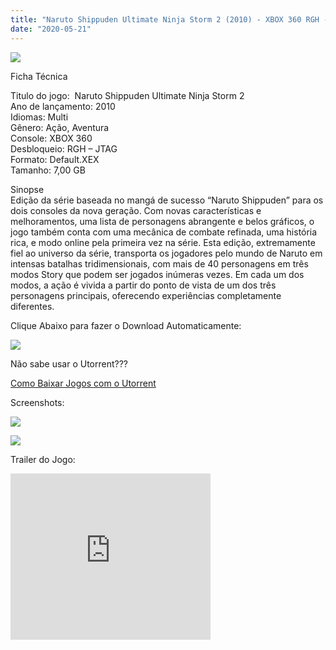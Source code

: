 ```yaml
---
title: "Naruto Shippuden Ultimate Ninja Storm 2 (2010) - XBOX 360 RGH - JTAG"
date: "2020-05-21"
---
```


[![](https://4.bp.blogspot.com/-GGMsiSJsT4k/Xsb2GMfh-GI/AAAAAAAAGkA/sr3xs_04_f4cESfv53IEUrxuOLhfzWGGgCLcBGAsYHQ/s400/Screenshot_1.png)](https://4.bp.blogspot.com/-GGMsiSJsT4k/Xsb2GMfh-GI/AAAAAAAAGkA/sr3xs_04_f4cESfv53IEUrxuOLhfzWGGgCLcBGAsYHQ/s1600/Screenshot_1.png)

Ficha Técnica

Titulo do jogo:  Naruto Shippuden Ultimate Ninja Storm 2  
Ano de lançamento: 2010  
Idiomas: Multi  
Gênero: Ação, Aventura  
Console: XBOX 360  
Desbloqueio: RGH – JTAG   
Formato: Default.XEX  
Tamanho: 7,00 GB

Sinopse  
Edição da série baseada no mangá de sucesso “Naruto Shippuden” para os dois consoles da nova geração. Com novas características e melhoramentos, uma lista de personagens abrangente e belos gráficos, o jogo também conta com uma mecânica de combate refinada, uma história rica, e modo online pela primeira vez na série. Esta edição, extremamente fiel ao universo da série, transporta os jogadores pelo mundo de Naruto em intensas batalhas tridimensionais, com mais de 40 personagens em três modos Story que podem ser jogados inúmeras vezes. Em cada um dos modos, a ação é vivida a partir do ponto de vista de um dos três personagens principais, oferecendo experiências completamente diferentes.

Clique Abaixo para fazer o Download Automaticamente:

[![](https://1.bp.blogspot.com/-ZiyKr4TPKHg/XqoHsQG1YpI/AAAAAAAAFU0/2TSF5tAU16YCRCDeI6UL7VZxWtpmWQ_cQCPcBGAYYCw/s1600/MAGNET-LINK-300x77.png)](https://zee.gl/w6tb)

Não sabe usar o Utorrent???

[Como Baixar Jogos com o Utorrent](https://ultragames-torrents.blogspot.com/2020/04/como-baixar-jogos-com-o-utorrent.html)

Screenshots:

[![](https://1.bp.blogspot.com/-OxSv13ERwJg/Xsb3X826HrI/AAAAAAAAGkM/7FeCxYs8xc0ouTAT6W4vL8kC9oTl-eozQCLcBGAsYHQ/s320/naruto-shippuden-ultimate-ninja-storm-legacy-trilogy-remaster.jpg)](https://1.bp.blogspot.com/-OxSv13ERwJg/Xsb3X826HrI/AAAAAAAAGkM/7FeCxYs8xc0ouTAT6W4vL8kC9oTl-eozQCLcBGAsYHQ/s1600/naruto-shippuden-ultimate-ninja-storm-legacy-trilogy-remaster.jpg)

[![](https://1.bp.blogspot.com/-LM-qGTIn_Ng/Xsb3X9P0n0I/AAAAAAAAGkQ/g37LtFxWHYYOTHknPEVaaGuy58JsrAAewCLcBGAsYHQ/s320/jogo-novo-naruto-shippuden-ultimate-ninja-storm-trilogy-ps4-D_NQ_NP_759141-MLB29684308104_032019-F.jpg)](https://1.bp.blogspot.com/-LM-qGTIn_Ng/Xsb3X9P0n0I/AAAAAAAAGkQ/g37LtFxWHYYOTHknPEVaaGuy58JsrAAewCLcBGAsYHQ/s1600/jogo-novo-naruto-shippuden-ultimate-ninja-storm-trilogy-ps4-D_NQ_NP_759141-MLB29684308104_032019-F.jpg)

Trailer do Jogo:

<iframe width="320" height="266" class="YOUTUBE-iframe-video" data-thumbnail-src="https://i.ytimg.com/vi/LQ4Mr1zWi4I/0.jpg" src="https://www.youtube.com/embed/LQ4Mr1zWi4I?feature=player_embedded" frameborder="0" allowfullscreen></iframe>
